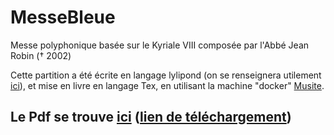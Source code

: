 # MesseBleue
Messe polyphonique basée sur le Kyriale VIII composée par l'Abbé Jean Robin († 2002)

Cette partition a été écrite en langage lylipond (on se renseignera utilement [ici](http://lilypond.org)), et mise en livre en langage Tex, en utilisant la machine "docker" [Musite](https://github.com/musite-project/musite).

## Le Pdf se trouve [ici](https://github.com/mimo38/PDF/blob/master/MesseBleueLy.pdf) ([lien de téléchargement](https://github.com/mimo38/PDF/raw/master/MesseBleueLy.pdf))

